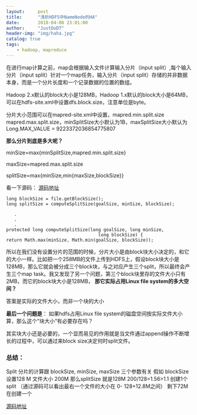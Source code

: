 ```yaml
---
layout:     post
title:      "浅析HDFS中NameNode的HA"
date:       2018-04-08 23:01:00
author:     "JustDoDT"
header-img: "img/haha.jpg"
catalog: true
tags:
    - hadoop, mapreduce
---
```



在进行map计算之前，map会根据输入文件计算输入分片（input split）,每个输入分片（input split）针对一个map任务，输入分片（input split）存储的并非数据本身，而是一个分片长度和一个记录数据的位置的数组。

Hadoop 2.x默认的block大小是128MB，Hadoop 1.x默认的block大小是64MB，可以在hdfs-site.xml中设置dfs.block.size，注意单位是byte。

分片大小范围可以在mapred-site.xml中设置，mapred.min.split.size mapred.max.split.size，minSplitSize大小默认为1B，maxSplitSize大小默认为Long.MAX_VALUE = 9223372036854775807

**那么分片到底是多大呢？**

minSize=max{minSplitSize,mapred.min.split.size} 

maxSize=mapred.max.split.size

splitSize=max{minSize,min{maxSize,blockSize}}

看一下源码：
[源码地址](https://github.com/apache/hadoop/blob/2addebb94f592e46b261e2edd9e95a82e83bd761/hadoop-mapreduce-project/hadoop-mapreduce-client/hadoop-mapreduce-client-core/src/main/java/org/apache/hadoop/mapred/FileInputFormat.java)

    long blockSize = file.getBlockSize();
    long splitSize = computeSplitSize(goalSize, minSize, blockSize);
          
       .
       .
       .
    protected long computeSplitSize(long goalSize, long minSize,
                                       long blockSize) {
    return Math.max(minSize, Math.min(goalSize, blockSize));
          
   
   
所以在我们没有设置分片的范围的时候，分片大小是由block块大小决定的，和它的大小一样。比如把一个258MB的文件上传到HDFS上，假设block块大小是128MB，那么它就会被分成三个block块，与之对应产生三个split，所以最终会产生三个map task。我又发现了另一个问题，第三个block块里存的文件大小只有2MB，而它的block块大小是128MB，
**那它实际占用Linux file system的多大空间？**

答案是实际的文件大小，而非一个块的大小

**最后一个问题是**： 如果hdfs占用Linux file system的磁盘空间按实际文件大小算，那么这个”块大小“有必要存在吗？

其实块大小还是必要的，一个显而易见的作用就是当文件通过append操作不断增长的过程中，可以通过来block size决定何时split文件。

 
### 总结：
Split 分片的计算跟 blockSize, minSize, maxSize 三个参数有关
假如 blockSize 设置128 M
文件大小 200M
那么splitSize 就是128M
200/128=1.56>1.1 创建1个split （通过源码可以看出最右一个文件的大小在 0- 128+12.8M之间）
剩下72M在创建一个

   
   
   
  [源码地址](https://github.com/apache/hadoop/blob/2addebb94f592e46b261e2edd9e95a82e83bd761/hadoop-mapreduce-project/hadoop-mapreduce-client/hadoop-mapreduce-client-core/src/main/java/org/apache/hadoop/mapred/FileInputFormat.java) 
   
   
          
          
